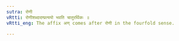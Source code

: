 ```yaml
---
sutra: रोणी
vRtti: रोणीशब्दादण्प्रत्ययो भवति चातुरर्थिकः ॥
vRtti_eng: The affix अण् comes after रोणी in the fourfold sense.

---
```

